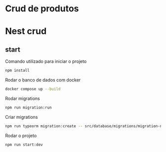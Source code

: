 # Crud de produtos

# Nest crud

## start

Comando utilizado para iniciar o projeto

```bash
npm install
```

Rodar o banco de dados com docker

```bash
docker compose up --build
```

Rodar migrations

```bash
npm run migration:run
```

Criar migrations

```bash
npm run typeorm migration:create -- src/database/migrations/migration-name
```

Rodar o projeto

```bash
npm run start:dev
```
